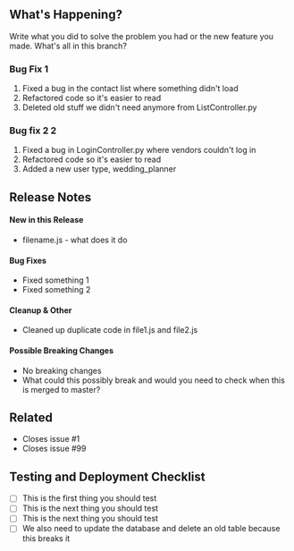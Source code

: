 ## What's Happening?
Write what you did to solve the problem you had or the new feature you made. What's all in this branch?

### Bug Fix 1
1. Fixed a bug in the contact list where something didn't load
2. Refactored code so it's easier to read
3. Deleted old stuff we didn't need anymore from ListController.py

### Bug fix 2 2
1. Fixed a bug in LoginController.py where vendors couldn't log in
2. Refactored code so it's easier to read
3. Added a new user type, wedding_planner

## Release Notes
#### New in this Release
* filename.js - what does it do

#### Bug Fixes
* Fixed something 1
* Fixed something 2

#### Cleanup & Other
* Cleaned up duplicate code in file1.js and file2.js

#### Possible Breaking Changes
* No breaking changes
* What could this possibly break and would you need to check when this is merged to master?

## Related
* Closes issue #1
* Closes issue #99

## Testing and Deployment Checklist

- [ ] This is the first thing you should test
- [ ] This is the next thing you should test
- [ ] This is the next thing you should test
- [ ] We also need to update the database and delete an old table because this breaks it